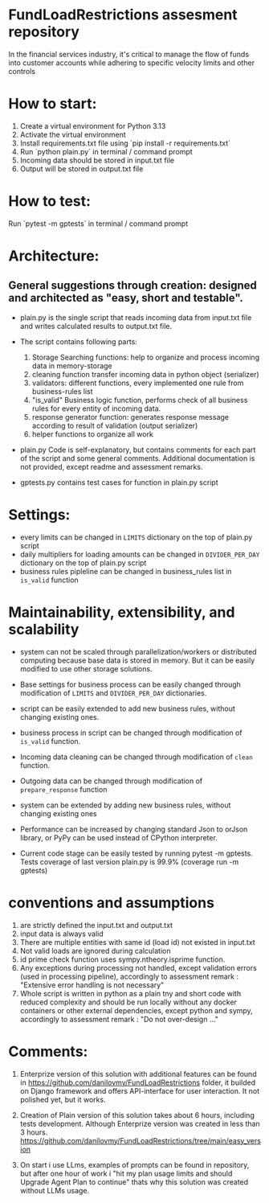 # FundLoadRestrictions assesment repository
In the financial services industry, it's critical to manage the flow of funds into customer accounts while adhering to specific velocity limits and other controls

# How to start:
1. Create a virtual environment for Python 3.13
2. Activate the virtual environment
3. Install requirements.txt file using ´pip install -r requirements.txt´
4. Run ´python plain.py´ in terminal / command prompt
5. Incoming data should be stored in input.txt file
6. Output will be stored in output.txt file

# How to test:
Run ´pytest -m gptests´ in terminal / command prompt

# Architecture:
## General suggestions through creation: designed and architected as "easy, short and testable".
- plain.py is the single script that reads incoming data from input.txt file and writes calculated results to output.txt file.

- The script contains following parts:
    1. Storage Searching functions: help to organize and process incoming data in memory-storage
    2. cleaning function transfer incoming data in python object (serializer)
    3. validators: different functions, every implemented one rule from business-rules list
    4. "is_valid" Business logic function, performs check of all business rules for every entity of incoming data.
    5. response generator function: generates response message according to result of validation (output serializer)
    6. helper functions to organize all work

-  plain.py Code is self-explanatory, but contains comments for each part of the script and some general comments. Additional documentation is not provided, except readme and assessment remarks.

- gptests.py contains test cases for function in plain.py script


# Settings:
- every limits can be changed in `LIMITS` dictionary on the top of plain.py script
- daily multipliers for loading amounts can be changed in `DIVIDER_PER_DAY` dictionary on the top of plain.py script
- business rules pipleline can be changed in business_rules list in `is_valid` function

# Maintainability, extensibility, and scalability
- system can not be scaled through parallelization/workers or distributed computing because base data is stored in memory. But it can be easily modified to use other storage solutions.

- Base settings for business process can be easily changed through modification of `LIMITS` and `DIVIDER_PER_DAY` dictionaries.

- script can be easily extended to add new business rules, without changing existing ones.

- business process in script can be changed through modification of `is_valid` function.
- Incoming data cleaning can be changed through modification of `clean` function.
- Outgoing data can be changed through modification of `prepare_response` function

- system can be extended by adding new business rules, without changing existing ones

- Performance can be increased by changing standard Json to orJson library, or PyPy can be used instead of CPython interpreter.

- Current code stage can be easily tested by running pytest -m gptests. Tests coverage of last version plain.py is 99.9% (coverage run -m gptests)


# conventions and assumptions
1. are strictly defined the input.txt and output.txt
2. input data is always valid
3. There are multiple entities with same id (load id) not existed in input.txt
4. Not valid loads are ignored during calculation
5. id prime check function uses sympy.ntheory.isprime function.
6. Any exceptions during processing not handled, except validation errors (used in processing pipeline), accordingly to assessment remark : "Extensive error handling is not necessary"
7. Whole script is written in python as a plain tny and short code with reduced complexity and should be run locally without any docker containers or other external dependencies, except python and sympy, accordingly to assessment remark : "Do not over-design ..."

# Comments:
1. Enterprize version of this solution with additional features can be found in https://github.com/danilovmy/FundLoadRestrictions folder, it builded on Django framework and offers API-interface for user interaction. It not polished yet, but it works.

2. Creation of Plain version of this solution takes about 6 hours, including tests development. Although Enterprize version was created in less than 3 hours. https://github.com/danilovmy/FundLoadRestrictions/tree/main/easy_version

3. On start i use LLms, examples of prompts can be found in repository, but after one hour of work i "hit my plan usage limits and should Upgrade Agent Plan to continue" thats why this solution was created without LLMs usage.
